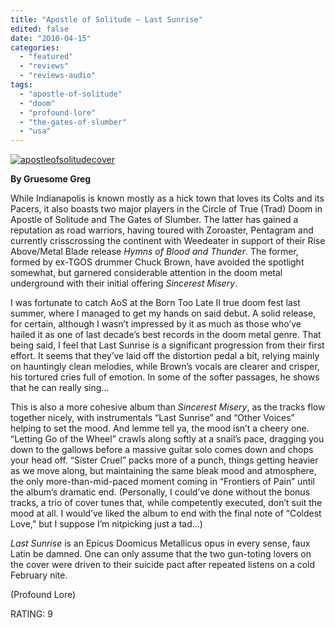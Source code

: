 ```yaml
---
title: "Apostle of Solitude – Last Sunrise"
edited: false
date: "2010-04-15"
categories:
  - "featured"
  - "reviews"
  - "reviews-audio"
tags:
  - "apostle-of-solitude"
  - "doom"
  - "profound-lore"
  - "the-gates-of-slumber"
  - "usa"
---
```


[![apostleofsolitudecover](http://www.hellbound.ca/wp-content/uploads/2010/03/apostleofsolitudecover-300x300.jpg "apostleofsolitudecover")](http://www.hellbound.ca/wp-content/uploads/2010/03/apostleofsolitudecover.jpg)

**By Gruesome Greg**

While Indianapolis is known mostly as a hick town that loves its Colts and its Pacers, it also boasts two major players in the Circle of True (Trad) Doom in Apostle of Solitude and The Gates of Slumber. The latter has gained a reputation as road warriors, having toured with Zoroaster, Pentagram and currently crisscrossing the continent with Weedeater in support of their Rise Above/Metal Blade release _Hymns of Blood and Thunder_. The former, formed by ex-TGOS drummer Chuck Brown, have avoided the spotlight somewhat, but garnered considerable attention in the doom metal underground with their initial offering _Sincerest Misery_.

I was fortunate to catch AoS at the Born Too Late II true doom fest last summer, where I managed to get my hands on said debut. A solid release, for certain, although I wasn’t impressed by it as much as those who’ve hailed it as one of last decade’s best records in the doom metal genre. That being said, I feel that Last Sunrise is a significant progression from their first effort. It seems that they’ve laid off the distortion pedal a bit, relying mainly on hauntingly clean melodies, while Brown’s vocals are clearer and crisper, his tortured cries full of emotion. In some of the softer passages, he shows that he can really sing…

This is also a more cohesive album than _Sincerest Misery_, as the tracks flow together nicely, with instrumentals “Last Sunrise” and “Other Voices” helping to set the mood. And lemme tell ya, the mood isn’t a cheery one. “Letting Go of the Wheel” crawls along softly at a snail’s pace, dragging you down to the gallows before a massive guitar solo comes down and chops your head off. “Sister Cruel” packs more of a punch, things getting heavier as we move along, but maintaining the same bleak mood and atmosphere, the only more-than-mid-paced moment coming in “Frontiers of Pain” until the album’s dramatic end. (Personally, I could’ve done without the bonus tracks, a trio of cover tunes that, while competently executed, don’t suit the mood at all. I would’ve liked the album to end with the final note of “Coldest Love,” but I suppose I’m nitpicking just a tad…)

_Last Sunrise_ is an Epicus Doomicus Metallicus opus in every sense, faux Latin be damned. One can only assume that the two gun-toting lovers on the cover were driven to their suicide pact after repeated listens on a cold February nite.

(Profound Lore)

RATING: 9
